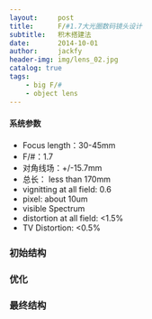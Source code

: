 ```yaml
---
layout:     post
title:      F/#1.7大光圈数码镜头设计
subtitle:   积木搭建法
date:       2014-10-01
author:     jackfy
header-img: img/lens_02.jpg
catalog: true
tags:
    - big F/#
    - object lens
---
```


#### 系统参数

- Focus length：30-45mm
- F/#：1.7
- 对角线场：+/-15.7mm
- 总长： less than 170mm
- vignitting at all field: 0.6
- pixel: about 10um
- visible Spectrum
- distortion at all field: <1.5%
- TV Distortion: <0.5%

### 初始结构



### 优化


### 最终结构


